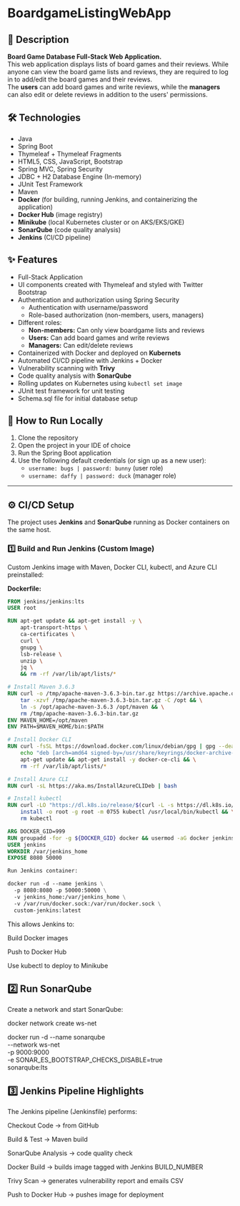 # BoardgameListingWebApp

## 📖 Description

**Board Game Database Full-Stack Web Application.**  
This web application displays lists of board games and their reviews. While anyone can view the board game lists and reviews, they are required to log in to add/edit the board games and their reviews.  
The **users** can add board games and write reviews, while the **managers** can also edit or delete reviews in addition to the users' permissions.  

## 🛠 Technologies

- Java
- Spring Boot
- Thymeleaf + Thymeleaf Fragments
- HTML5, CSS, JavaScript, Bootstrap
- Spring MVC, Spring Security
- JDBC + H2 Database Engine (In-memory)
- JUnit Test Framework
- Maven
- **Docker** (for building, running Jenkins, and containerizing the application)
- **Docker Hub** (image registry)
- **Minikube** (local Kubernetes cluster or on AKS/EKS/GKE)
- **SonarQube** (code quality analysis)
- **Jenkins** (CI/CD pipeline)

## ✨ Features

- Full-Stack Application
- UI components created with Thymeleaf and styled with Twitter Bootstrap
- Authentication and authorization using Spring Security
  - Authentication with username/password
  - Role-based authorization (non-members, users, managers)
- Different roles:
  - **Non-members:** Can only view boardgame lists and reviews
  - **Users:** Can add board games and write reviews
  - **Managers:** Can edit/delete reviews
- Containerized with Docker and deployed on **Kubernets**
- Automated CI/CD pipeline with Jenkins + Docker
- Vulnerability scanning with **Trivy**
- Code quality analysis with **SonarQube**
- Rolling updates on Kubernetes using `kubectl set image`
- JUnit test framework for unit testing
- Schema.sql file for initial database setup

## 🚀 How to Run Locally

1. Clone the repository  
2. Open the project in your IDE of choice  
3. Run the Spring Boot application  
4. Use the following default credentials (or sign up as a new user):  
   - `username: bugs | password: bunny` (user role)  
   - `username: daffy | password: duck` (manager role)

---

## ⚙️ CI/CD Setup

The project uses **Jenkins** and **SonarQube** running as Docker containers on the same host.

### 1️⃣ Build and Run Jenkins (Custom Image)

Custom Jenkins image with Maven, Docker CLI, kubectl, and Azure CLI preinstalled:

**Dockerfile:**
```dockerfile
FROM jenkins/jenkins:lts
USER root

RUN apt-get update && apt-get install -y \
    apt-transport-https \
    ca-certificates \
    curl \
    gnupg \
    lsb-release \
    unzip \
    jq \
    && rm -rf /var/lib/apt/lists/*

# Install Maven 3.6.3
RUN curl -o /tmp/apache-maven-3.6.3-bin.tar.gz https://archive.apache.org/dist/maven/maven-3/3.6.3/binaries/apache-maven-3.6.3-bin.tar.gz && \
    tar -xzvf /tmp/apache-maven-3.6.3-bin.tar.gz -C /opt && \
    ln -s /opt/apache-maven-3.6.3 /opt/maven && \
    rm /tmp/apache-maven-3.6.3-bin.tar.gz
ENV MAVEN_HOME=/opt/maven
ENV PATH=$MAVEN_HOME/bin:$PATH

# Install Docker CLI
RUN curl -fsSL https://download.docker.com/linux/debian/gpg | gpg --dearmor -o /usr/share/keyrings/docker-archive-keyring.gpg && \
    echo "deb [arch=amd64 signed-by=/usr/share/keyrings/docker-archive-keyring.gpg] https://download.docker.com/linux/debian $(lsb_release -cs) stable" > /etc/apt/sources.list.d/docker.list && \
    apt-get update && apt-get install -y docker-ce-cli && \
    rm -rf /var/lib/apt/lists/*

# Install Azure CLI
RUN curl -sL https://aka.ms/InstallAzureCLIDeb | bash

# Install kubectl
RUN curl -LO "https://dl.k8s.io/release/$(curl -L -s https://dl.k8s.io/release/stable.txt)/bin/linux/amd64/kubectl" && \
    install -o root -g root -m 0755 kubectl /usr/local/bin/kubectl && \
    rm kubectl

ARG DOCKER_GID=999
RUN groupadd -for -g ${DOCKER_GID} docker && usermod -aG docker jenkins
USER jenkins
WORKDIR /var/jenkins_home
EXPOSE 8080 50000

Run Jenkins container:

docker run -d --name jenkins \
  -p 8080:8080 -p 50000:50000 \
  -v jenkins_home:/var/jenkins_home \
  -v /var/run/docker.sock:/var/run/docker.sock \
  custom-jenkins:latest

```

This allows Jenkins to:

Build Docker images

Push to Docker Hub

Use kubectl to deploy to Minikube

## 2️⃣ Run SonarQube

Create a network and start SonarQube:

docker network create ws-net

docker run -d --name sonarqube \
  --network ws-net \
  -p 9000:9000 \
  -e SONAR_ES_BOOTSTRAP_CHECKS_DISABLE=true \
  sonarqube:lts

## 3️⃣ Jenkins Pipeline Highlights

The Jenkins pipeline (Jenkinsfile) performs:

Checkout Code → from GitHub

Build & Test → Maven build

SonarQube Analysis → code quality check

Docker Build → builds image tagged with Jenkins BUILD_NUMBER

Trivy Scan → generates vulnerability report and emails CSV

Push to Docker Hub → pushes image for deployment
